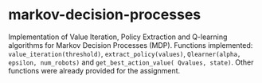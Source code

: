 # markov-decision-processes
Implementation of Value Iteration, Policy Extraction and Q-learning algorithms for Markov Decision Processes (MDP).
Functions implemented: 
`value_iteration(threshold)`, `extract_policy(values)`, `Qlearner(alpha, epsilon, num_robots)` and `get_best_action_value( Qvalues, state)`. Other functions were already provided for the assignment.
